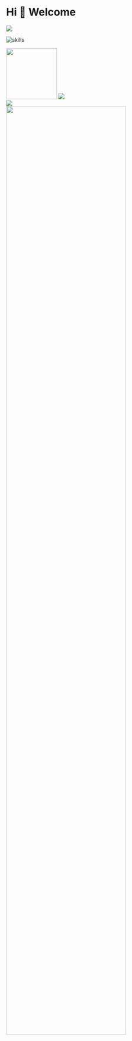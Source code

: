 # Hi 🎉 Welcome

<img src="https://readme-typing-svg.herokuapp.com/?lines=Welcome,%20visitor!;Hello%20Github%20World!&font=Roboto" />

![skills](https://skillicons.dev/icons?i=c,cpp,py,html,css,js,nodejs,php,react,docker,git,mysql)


<div> <img height="137px" src="https://github-readme-stats.vercel.app/api?username=Cokeysama&hide_title=true&hide_border=true&show_icons=trueline_height=21&text_color=000&icon_color=000&bg_color=0,ea6161,ffc64d,fffc4d,52fa5a&theme=graywhite" /> 
<img src="https://github-readme-stats.vercel.app/api/top-langs/?username=Cokeysama&hide_title=true&hide_border=true&layout=compact&langs_count=6&text_color=000&icon_color=fff&bg_color=0,52fa5a,4dfcff,c64dff&theme=graywhite" /> 
</div>
<div>
    <img  src="https://github-readme-streak-stats.herokuapp.com/?user=Cokeysama&theme=dark&hide_border=true" />
    
</div>
<div>
    <img src="https://github-readme-activity-graph.cyclic.app/graph?username=Cokeysama&theme=react-dark" width="80%"/>
</div>
